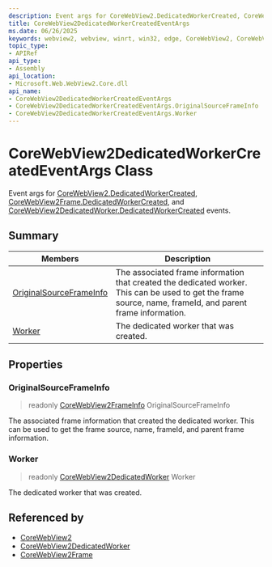 ```yaml
---
description: Event args for CoreWebView2.DedicatedWorkerCreated, CoreWebView2Frame.DedicatedWorkerCreated, and CoreWebView2DedicatedWorker.DedicatedWorkerCreated events.
title: CoreWebView2DedicatedWorkerCreatedEventArgs
ms.date: 06/26/2025
keywords: webview2, webview, winrt, win32, edge, CoreWebView2, CoreWebView2Controller, browser control, edge html, CoreWebView2DedicatedWorkerCreatedEventArgs
topic_type:
- APIRef
api_type:
- Assembly
api_location:
- Microsoft.Web.WebView2.Core.dll
api_name:
- CoreWebView2DedicatedWorkerCreatedEventArgs
- CoreWebView2DedicatedWorkerCreatedEventArgs.OriginalSourceFrameInfo
- CoreWebView2DedicatedWorkerCreatedEventArgs.Worker
---
```


# CoreWebView2DedicatedWorkerCreatedEventArgs Class



Event args for [CoreWebView2.DedicatedWorkerCreated](corewebview2.md#dedicatedworkercreated), [CoreWebView2Frame.DedicatedWorkerCreated](corewebview2frame.md#dedicatedworkercreated), and [CoreWebView2DedicatedWorker.DedicatedWorkerCreated](corewebview2dedicatedworker.md#dedicatedworkercreated) events.


## Summary

Members|Description
--|--
[OriginalSourceFrameInfo](#originalsourceframeinfo) | The associated frame information that created the dedicated worker. This can be used to get the frame source, name, frameId, and parent frame information.
[Worker](#worker) | The dedicated worker that was created.

## Properties

### OriginalSourceFrameInfo

> readonly  [CoreWebView2FrameInfo](corewebview2frameinfo.md) OriginalSourceFrameInfo

The associated frame information that created the dedicated worker. This can be used to get the frame source, name, frameId, and parent frame information.


### Worker

> readonly  [CoreWebView2DedicatedWorker](corewebview2dedicatedworker.md) Worker

The dedicated worker that was created.







## Referenced by

- [CoreWebView2](corewebview2.md)
- [CoreWebView2DedicatedWorker](corewebview2dedicatedworker.md)
- [CoreWebView2Frame](corewebview2frame.md)
